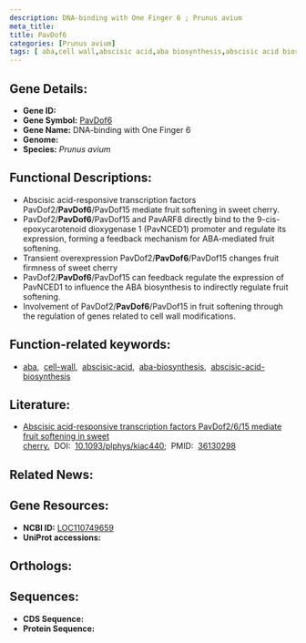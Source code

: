 ```yaml
---
description: DNA-binding with One Finger 6 ; Prunus avium
meta_title:
title: PavDof6
categories: [Prunus avium]
tags: [ aba,cell wall,abscisic acid,aba biosynthesis,abscisic acid biosynthesis ]
---
```


## Gene Details:
- **Gene ID:** []()
- **Gene Symbol:** <u>PavDof6</u>
- **Gene Name:** DNA-binding with One Finger 6
- **Genome:** []()
- **Species:** *Prunus avium*

## Functional Descriptions:
   - Abscisic acid-responsive transcription factors PavDof2/**PavDof6**/PavDof15 mediate fruit softening in sweet cherry.
   - PavDof2/**PavDof6**/PavDof15 and PavARF8 directly bind to the 9-cis-epoxycarotenoid dioxygenase 1 (PavNCED1) promoter and regulate its expression, forming a feedback mechanism for ABA-mediated fruit softening.
   - Transient overexpression PavDof2/**PavDof6**/PavDof15 changes fruit firmness of sweet cherry
   - PavDof2/**PavDof6**/PavDof15 can feedback regulate the expression of PavNCED1 to influence the ABA biosynthesis to indirectly regulate fruit softening.
   - Involvement of PavDof2/**PavDof6**/PavDof15 in fruit softening through the regulation of genes related to cell wall modifications.

## Function-related keywords:
   - [aba](/tags/aba/),&nbsp;&nbsp;[cell-wall](/tags/cell-wall/),&nbsp;&nbsp;[abscisic-acid](/tags/abscisic-acid/),&nbsp;&nbsp;[aba-biosynthesis](/tags/aba-biosynthesis/),&nbsp;&nbsp;[abscisic-acid-biosynthesis](/tags/abscisic-acid-biosynthesis/)

## Literature:
   - [Abscisic acid-responsive transcription factors PavDof2/6/15 mediate fruit softening in sweet cherry.](https://doi.org/10.1093/plphys/kiac440)&nbsp;&nbsp;DOI:&nbsp;&nbsp;[10.1093/plphys/kiac440](https://doi.org/10.1093/plphys/kiac440);&nbsp;&nbsp;PMID:&nbsp;&nbsp;[36130298](https://pubmed.ncbi.nlm.nih.gov/36130298/)

## Related News:

## Gene Resources:
- **NCBI ID:**  [LOC110749659](https://www.ncbi.nlm.nih.gov/gene/?term=LOC110749659)
- **UniProt accessions:**  [](https://www.uniprot.org/uniprotkb//entry)

## Orthologs:

## Sequences:
- **CDS Sequence:**
- **Protein Sequence:**
